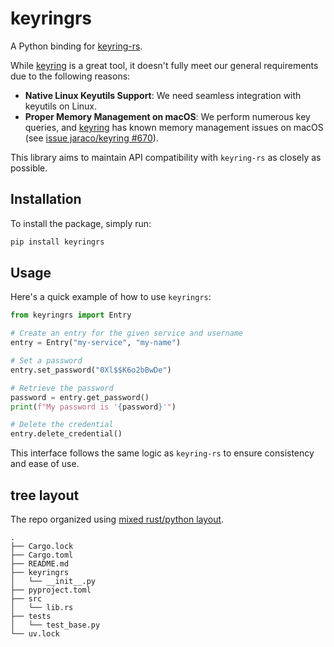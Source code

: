 # keyringrs

A Python binding for [keyring-rs](https://github.com/hwchen/keyring-rs).

While [keyring](https://github.com/jaraco/keyring) is a great tool, it doesn't fully meet our general requirements due to the following reasons:

- **Native Linux Keyutils Support**: We need seamless integration with keyutils on Linux.  
- **Proper Memory Management on macOS**: We perform numerous key queries, and [keyring](https://github.com/jaraco/keyring) has known memory management issues on macOS (see [issue jaraco/keyring #670](https://github.com/jaraco/keyring/issues/670)).

This library aims to maintain API compatibility with `keyring-rs` as closely as possible.

## Installation

To install the package, simply run:

```bash
pip install keyringrs
```

## Usage

Here's a quick example of how to use `keyringrs`:

```python
from keyringrs import Entry

# Create an entry for the given service and username
entry = Entry("my-service", "my-name")

# Set a password
entry.set_password("0Xl$$K6o2bBwDe")

# Retrieve the password
password = entry.get_password()
print(f"My password is '{password}'")

# Delete the credential
entry.delete_credential()
```

This interface follows the same logic as `keyring-rs` to ensure consistency and ease of use.

## tree layout

The repo organized using [mixed rust/python layout](https://www.maturin.rs/project_layout.html#mixed-rustpython-project).

```
.
├── Cargo.lock
├── Cargo.toml
├── README.md
├── keyringrs
│   └── __init__.py
├── pyproject.toml
├── src
│   └── lib.rs
├── tests
│   └── test_base.py
└── uv.lock
```
